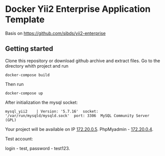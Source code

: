 Docker Yii2 Enterprise Application Template 
==============================================

Basis on <https://github.com/sibds/yii2-enterprise>

Getting started
-----
Clone this repository or download github archive and extract files. 
Go to the directory whith project and run
```
docker-compose build
```
Then run
```
docker-compose up
```
After initialization the mysql socket:

```
mysql_yii2    | Version: '5.7.16'  socket: '/var/run/mysqld/mysqld.sock'  port: 3306  MySQL Community Server (GPL)
```

Your project will be available on IP [172.20.0.5](http://172.20.0.5/). PhpMyadmin - [172.20.0.4](http://172.20.0.4/).

Test account:

login - test, password - test123.
